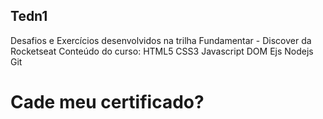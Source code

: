 ## Tedn1
Desafios e Exercícios desenvolvidos na trilha Fundamentar - Discover da Rocketseat
Conteúdo do curso:
HTML5
CSS3
Javascript
DOM
Ejs
Nodejs
Git
# Cade meu certificado?
